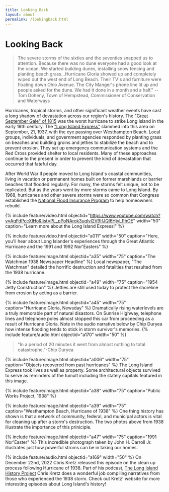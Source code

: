 ```yaml
---
title: Looking Back
layout: about
permalink: /lookingback.html
---
```

# Looking Back

>The severe storms of the sixties and the seventies snapped us to attention. Because there was no dune everyone had a good look at the ocean. We started building dunes, installing snow fencing and planting beach grass...Hurricane Gloria showed up and completely wiped out the west end of Long Beach. Their TV's and furniture were floating down Ohio Avenue. The City Manger's phone line lit up and people asked for the dune. We had it done in a month and a half." --Tom Doheny, Town of Hempstead, Commissioner of Conservation and Waterways

Hurricanes, tropical storms, and other significant weather events have cast a long shadow of devastation across our region's history. The ["Great September Gale" of 1815](https://en.wikipedia.org/wiki/1815_New_England_hurricane) was the worst hurricane to strike Long Island in the early 19th century. The ["Long Island Express"](https://en.wikipedia.org/wiki/1938_New_England_hurricane) slammed into this area on September, 21, 1937, with the eye passing over Westhampton Beach. Local groups, individuals, and government agencies responded by planting grass on beaches and building groins and jetties to stabilize the beach and to prevent erosion. They set up emergency communication systems and the Red Cross provided shelter to local residents. Many of these approaches continue to the present in order to prevent the kind of devastation that occurred that fateful day. 

After World War II people moved to Long Island's coastal communities, living in vacation or permanent homes built on former marshlands or barrier beaches that flooded regularly. For many, the storms felt unique, not to be replicated. But as the years went by more storms came to Long Island. By 1968, hurricanes and other severe storms were so common that Congress established the [National Flood Insurance Program](https://www.fema.gov/flood-insurance) to help homeowners rebuild. 

{% include feature/video.html objectid="https://www.youtube.com/watch?v=AqFdPccXlHo&list=PL_pPoNArok3uqIvl2V9IfJQl6HjyLPhOE" width="50" caption="Learn more about the Long Island Express!" %}

{% include feature/video.html objectid="a011" width="50" caption="Here, you'll hear about Long Islander's experiences through the Great Atlantic Hurricane and the 1991 and 1992 Nor'Easters" %}

{% include feature/image.html objectid="a35" width="75" caption="The Watchman 1938 Newspaper Headline" %}
Local newspaper, "The Watchman" detailed the horrific destruction and fatalities that resulted from the 1938 hurricane. 

{% include feature/image.html objectid="a49" width="75" caption="1954 Jetty Construction" %}
Jetties are still used today to protect the shoreline from erosion by acting as a barrier. 

{% include feature/image.html objectid="a45" width="75" caption="Hurricane Gloria, Newsday" %}
Dramatically rising waterlevels are a truly memorable part of natural disastors. On Sunrise Highway, telephone lines and telephone poles almost stopped this car from proceeding as a result of Hurricane Gloria. Note in the audio narrative below by Chip Duryea how intense flooding tends to stick in storm survivor's memories. 
{% include feature/audio.html objectid="a170" width="50" %}
>"In a period of 20 minutes it went from almost nothing to total catastrophe."-Chip Duryea

{% include feature/image.html objectid="a006" width="75" caption="Objects recovered from past hurricanes" %}
The Long Island Express took lives as well as property. Some architectural objects survived to serve as reminders of the tumult including the stately capitals featured in this image. 

{% include feature/image.html objectid="a38" width="75" caption="Public Works Project, 1938" %}

{% include feature/image.html objectid="a39" width="75" caption="Westhampton Beach, Hurricane of 1938" %}
One thing history has shown is that a network of community, federal, and municipal actors is vital for cleaning up after a storm's destruction. The two photos above from 1938 illustrate the importance of this priniciple. 

{% include feature/image.html objectid="a47" width="75" caption="1991 Nor'Easter" %}
This incredible photograph taken by John H. Carroll Jr. illustrates just how powerful stroms can be in taking our homes. 

{% include feature/audio.html objectid="a169" width="50" %}
On December 22nd, 2022 Chris Kretz released this episode on the clean up process following Hurricane of 1938. Part of his podcast, [The Long Island History Project](https://www.longislandhistoryproject.org/cleaning-up-after-the-hurricane-of-1938/) Chris Kretz does a wonderful job compiling narratives from those who experienced the 1938 storm. Check out Kretz' website for more interesting episodes about Long Island's history! 


